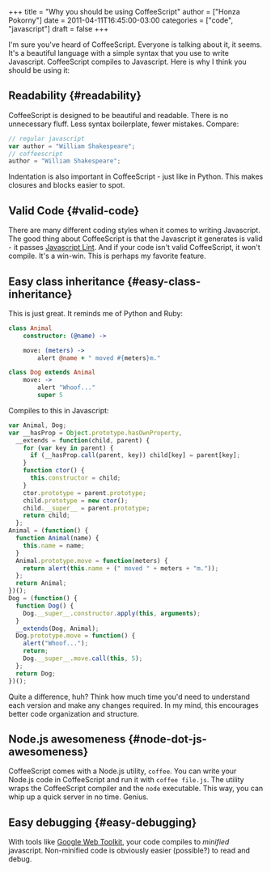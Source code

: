 +++
title = "Why you should be using CoffeeScript"
author = ["Honza Pokorny"]
date = 2011-04-11T16:45:00-03:00
categories = ["code", "javascript"]
draft = false
+++

I'm sure you've heard of CoffeeScript. Everyone is talking about it, it seems.
It's a beautiful language with a simple syntax that you use to write
Javascript. CoffeeScript compiles to Javascript. Here is why I think you should
be using it:

## Readability {#readability}

CoffeeScript is designed to be beautiful and readable. There is no unnecessary
fluff. Less syntax boilerplate, fewer mistakes. Compare:

```javascript
// regular javascript
var author = "William Shakespeare";
// coffeescript
author = "William Shakespeare";
```

Indentation is also important in CoffeeScript - just like in Python. This makes
closures and blocks easier to spot.

## Valid Code {#valid-code}

There are many different coding styles when it comes to writing Javascript. The
good thing about CoffeeScript is that the Javascript it generates is valid - it
passes [Javascript Lint](http://www.javascriptlint.com/). And if your code isn't valid CoffeeScript, it
won't compile. It's a win-win. This is perhaps my favorite feature.

## Easy class inheritance {#easy-class-inheritance}

This is just great. It reminds me of Python and Ruby:

```coffeescript
class Animal
    constructor: (@name) ->

    move: (meters) ->
        alert @name + " moved #{meters}m."

class Dog extends Animal
    move: ->
        alert "Whoof..."
        super 5
```

Compiles to this in Javascript:

```javascript
var Animal, Dog;
var __hasProp = Object.prototype.hasOwnProperty,
  __extends = function(child, parent) {
    for (var key in parent) {
      if (__hasProp.call(parent, key)) child[key] = parent[key];
    }
    function ctor() {
      this.constructor = child;
    }
    ctor.prototype = parent.prototype;
    child.prototype = new ctor();
    child.__super__ = parent.prototype;
    return child;
  };
Animal = (function() {
  function Animal(name) {
    this.name = name;
  }
  Animal.prototype.move = function(meters) {
    return alert(this.name + (" moved " + meters + "m."));
  };
  return Animal;
})();
Dog = (function() {
  function Dog() {
    Dog.__super__.constructor.apply(this, arguments);
  }
  __extends(Dog, Animal);
  Dog.prototype.move = function() {
    alert("Whoof...");
    return;
    Dog.__super__.move.call(this, 5);
  };
  return Dog;
})();
```

Quite a difference, huh? Think how much time you'd need to understand each
version and make any changes required. In my mind, this encourages better code
organization and structure.

## Node.js awesomeness {#node-dot-js-awesomeness}

CoffeeScript comes with a Node.js utility, `coffee`. You can write your
Node.js code in CoffeeScript and run it with `coffee file.js`. The utility
wraps the CoffeeScript compiler and the `node` executable. This way, you can
whip up a quick server in no time. Genius.

## Easy debugging {#easy-debugging}

With tools like [Google Web Toolkit](http://code.google.com/webtoolkit/), your code compiles to _minified_
javascript. Non-minified code is obviously easier (possible?) to read and debug.
